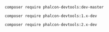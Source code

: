 ```
composer require phalcon-devtools:dev-master
```

```
composer require phalcon-devtools:1.x-dev
```

```
composer require phalcon-devtools:2.x-dev
```
